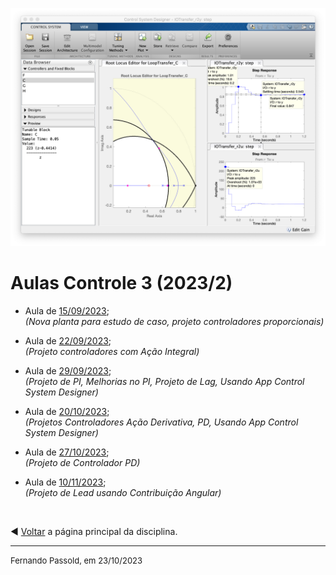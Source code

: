 ![planta_1_PD_projeto2.png](2023_2/planta_1_PD_projeto2.png)

# Aulas Controle 3 (2023/2)

* Aula de [15/09/2023](2023_2/aula_15092023.html);</br>
  *(Nova planta para estudo de caso, projeto controladores proporcionais)*
  
* Aula de [22/09/2023](2023_2/aula_22092023.html);</br>
  *(Projeto controladores com Ação Integral)*
  
* Aula de [29/09/2023](2023_2/aula_29092023.html);</br>
  *(Projeto de PI, Melhorias no PI, Projeto de Lag, Usando App Control System Designer)*
  
* Aula de [20/10/2023](2023_2/aula_20out2023.html);</br>
  *(Projetos Controladores Ação Derivativa, PD, Usando App Control System Designer)*
  
* Aula de [27/10/2023](2023_2/aula_27oct2023.html);</br>
  *(Projeto de Controlador PD)*
  
* Aula de [10/11/2023](2023_2/aula_10112023.html);</br>
  *(Projeto de Lead usando Contribuição Angular)*

&nbsp;

:arrow_backward: [Voltar](index.html) a página principal da disciplina.

---

<font size="2"> Fernando Passold, em 23/10/2023 </font>
